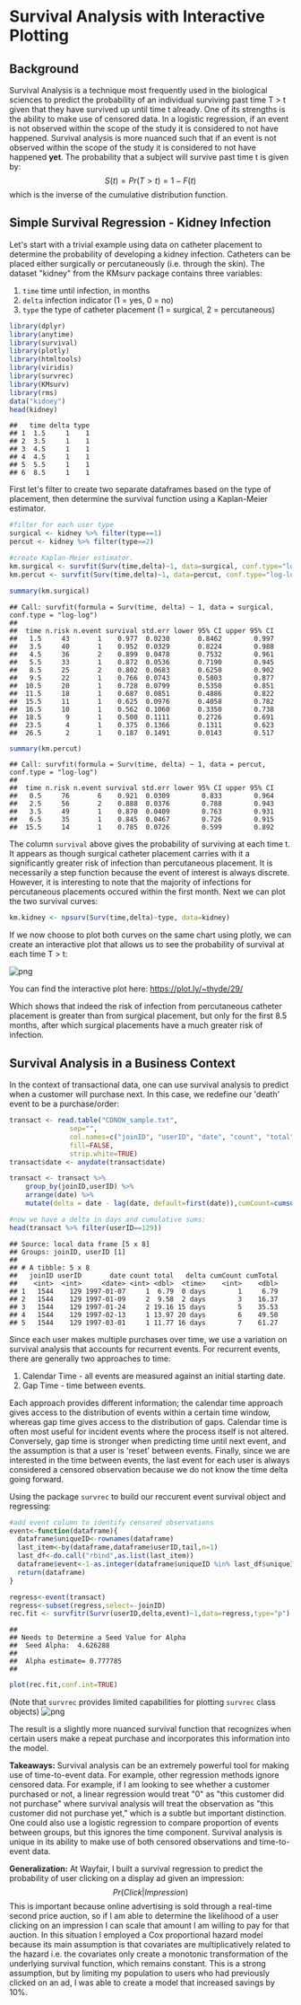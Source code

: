 # Survival Analysis with Interactive Plotting



## Background

Survival Analysis is a technique most frequently used in the biological sciences to predict the probability of an individual surviving past time T > t given that they have survived up until time t already.  One of its strengths is the ability to make use of censored data.  In a logistic regression, if an event is not observed within the scope of the study it is considered to not have happened.  Survival analysis is more nuanced such that if an event is not observed within the scope of the study it is considered to not have happened **yet**.  The probability that a subject will survive past time t is given by: $$S(t)=Pr(T>t)=1-F(t)$$ which is the inverse of the cumulative distribution function.

## Simple Survival Regression - Kidney Infection

Let's start with a trivial example using data on catheter placement to determine the probability of developing a kidney infection.  Catheters can be placed either surgically or percutaneously (i.e. through the skin).  The dataset "kidney" from the KMsurv package contains three variables:

1. `time` time until infection, in months
2. `delta` infection indicator (1 = yes, 0 = no)
3. `type` the type of catheter placement (1 = surgical, 2 = percutaneous)


```r
library(dplyr)
library(anytime)
library(survival)
library(plotly)
library(htmltools)
library(viridis)
library(survrec)
library(KMsurv)
library(rms)
data("kidney")
head(kidney)
```

```
##   time delta type
## 1  1.5     1    1
## 2  3.5     1    1
## 3  4.5     1    1
## 4  4.5     1    1
## 5  5.5     1    1
## 6  8.5     1    1
```



First let's filter to create two separate dataframes based on the type of placement, then determine the survival function using a Kaplan-Meier estimator.


```r
#filter for each user type
surgical <- kidney %>% filter(type==1)
percut <- kidney %>% filter(type==2)

#create Kaplan-Meier estimator.
km.surgical <- survfit(Surv(time,delta)~1, data=surgical, conf.type="log-log")
km.percut <- survfit(Surv(time,delta)~1, data=percut, conf.type="log-log")

summary(km.surgical)
```

```
## Call: survfit(formula = Surv(time, delta) ~ 1, data = surgical, conf.type = "log-log")
## 
##  time n.risk n.event survival std.err lower 95% CI upper 95% CI
##   1.5     43       1    0.977  0.0230       0.8462        0.997
##   3.5     40       1    0.952  0.0329       0.8224        0.988
##   4.5     36       2    0.899  0.0478       0.7532        0.961
##   5.5     33       1    0.872  0.0536       0.7190        0.945
##   8.5     25       2    0.802  0.0683       0.6250        0.902
##   9.5     22       1    0.766  0.0743       0.5803        0.877
##  10.5     20       1    0.728  0.0799       0.5350        0.851
##  11.5     18       1    0.687  0.0851       0.4886        0.822
##  15.5     11       1    0.625  0.0976       0.4058        0.782
##  16.5     10       1    0.562  0.1060       0.3350        0.738
##  18.5      9       1    0.500  0.1111       0.2726        0.691
##  23.5      4       1    0.375  0.1366       0.1311        0.623
##  26.5      2       1    0.187  0.1491       0.0143        0.517
```

```r
summary(km.percut)
```

```
## Call: survfit(formula = Surv(time, delta) ~ 1, data = percut, conf.type = "log-log")
## 
##  time n.risk n.event survival std.err lower 95% CI upper 95% CI
##   0.5     76       6    0.921  0.0309        0.833        0.964
##   2.5     56       2    0.888  0.0376        0.788        0.943
##   3.5     49       1    0.870  0.0409        0.763        0.931
##   6.5     35       1    0.845  0.0467        0.726        0.915
##  15.5     14       1    0.785  0.0726        0.599        0.892
```

The column `survival` above gives the probability of surviving at each time t.  It appears as though surgical catheter placement carries with it a significantly greater risk of infection than percutaneous placement.  It is necessarily a step function because the event of interest is always discrete.  However, it is interesting to note that the majority of infections for percutaneous placements occured within the first month.  Next we can plot the two survival curves:

```r
km.kidney <- npsurv(Surv(time,delta)~type, data=kidney)
```
If we now choose to plot both curves on the same chart using plotly, we can create an interactive plot that allows us to see the probability of survival at each time T > t:

![png](/plots/survival_plotly.png)

You can find the interactive plot here: https://plot.ly/~thyde/29/

Which shows that indeed the risk of infection from percutaneous catheter placement is greater than from surgical placement, but only for the first 8.5 months, after which surgical placements have a much greater risk of infection.

## Survival Analysis in a Business Context

In the context of transactional data, one can use survival analysis to predict when a customer will purchase next.  In this case, we redefine our 'death' event to be a purchase/order:  


```r
transact <- read.table("CDNOW_sample.txt", 
               sep="",
               col.names=c("joinID", "userID", "date", "count", "total"),
               fill=FALSE, 
               strip.white=TRUE)
transact$date <- anydate(transact$date)

transact <- transact %>%
    group_by(joinID,userID) %>%
    arrange(date) %>%
    mutate(delta = date - lag(date, default=first(date)),cumCount=cumsum(count),cumTotal=cumsum(total))

#now we have a delta in days and cumulative sums:
head(transact %>% filter(userID==129))
```

```
## Source: local data frame [5 x 8]
## Groups: joinID, userID [1]
## 
## # A tibble: 5 x 8
##   joinID userID       date count total   delta cumCount cumTotal
##    <int>  <int>     <date> <int> <dbl>  <time>    <int>    <dbl>
## 1   1544    129 1997-01-07     1  6.79  0 days        1     6.79
## 2   1544    129 1997-01-09     2  9.58  2 days        3    16.37
## 3   1544    129 1997-01-24     2 19.16 15 days        5    35.53
## 4   1544    129 1997-02-13     1 13.97 20 days        6    49.50
## 5   1544    129 1997-03-01     1 11.77 16 days        7    61.27
```

Since each user makes multiple purchases over time, we use a variation on survival analysis that accounts for recurrent events.  For recurrent events, there are generally two approaches to time:

1. Calendar Time - all events are measured against an initial starting date.
2. Gap Time - time between events.

Each approach provides different information; the calendar time approach gives access to the distribution of events within a certain time window, whereas gap time 
gives access to the distribution of gaps.  Calendar time is often most useful for incident events where the process itself is not altered.  Conversely, gap time is stronger when predicting time until next event, and the assumption is that a user is 'reset' between events.  Finally, since we are interested in the time between events, the last event for each user is always considered a censored observation because we do not know the time delta going forward.  

Using the package `survrec` to build our reccurent event survival object and regressing:

```r
#add event column to identify censored observations
event<-function(dataframe){
  dataframe$uniqueID<-rownames(dataframe)
  last_item<-by(dataframe,dataframe$userID,tail,n=1)
  last_df<-do.call("rbind",as.list(last_item))
  dataframe$event<-1-as.integer(dataframe$uniqueID %in% last_df$uniqueID)
  return(dataframe)
}

regress<-event(transact)
regress<-subset(regress,select=-joinID)
rec.fit <- survfitr(Survr(userID,delta,event)~1,data=regress,type="p")
```

```
## 
## Needs to Determine a Seed Value for Alpha
##  Seed Alpha:  4.626288
##  
##  Alpha estimate= 0.777785
## 
```

```r
plot(rec.fit,conf.int=TRUE)
```
(Note that `survrec` provides limited capabilities for plotting `survrec` class objects)
![png](/plots/recurrent_survival.png)

The result is a slightly more nuanced survival function that recognizes when certain users make a repeat purchase and incorporates this information into the model.

**Takeaways:** Survival analysis can be an extremely powerful tool for making use of time-to-event data.   For example, other regression methods ignore censored data.  For example, if I am looking to see whether a customer purchased or not, a linear regression would treat "0" as "this customer did not purchase" where survival analysis will treat the observation as "this customer did not purchase yet," which is a subtle but important distinction.  One could also use a logistic regression to compare proportion of events between groups, but this ignores the time component.  Survival analysis is unique in its ability to make use of both censored observations and time-to-event data.

**Generalization:** At Wayfair, I built a survival regression to predict the probability of user clicking on a display ad given an impression: $$Pr(Click|Impression)$$ This is important because online advertising is sold through a real-time second price auction, so if I am able to determine the likelihood of a user clicking on an impression I can scale that amount I am willing to pay for that auction.  In this situation I employed a Cox proportional hazard model because its main assumption is that covariates are multiplicatively related to the hazard i.e. the covariates only create a monotonic transformation of the underlying survival function, which remains constant.  This is a strong assumption, but by limiting my population to users who had previously clicked on an ad, I was able to create a model that increased savings by 10%.
